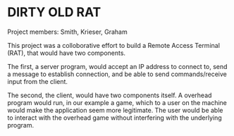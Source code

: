 # **DIRTY OLD RAT**

Project members: Smith, Krieser, Graham

This project was a colloborative effort to build a Remote Access Terminal (RAT), that would have two components.  

The first, a server program, would accept an IP address to connect to, send a message to establish connection, and be able to send commands/receive input from the client.

The second, the client, would have two components itself.  A overhead program would run, in our example a game, which to a user on the machine would make the application seem more legitimate.  The user would be able to interact with the overhead game without interfering with the underlying program.
